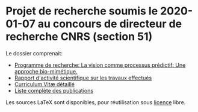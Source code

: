 # Projet de recherche soumis le 2020-01-07 au concours de directeur de recherche CNRS (section 51)

Le dossier comprenait:

* [Programme de recherche: La vision comme processus prédictif: Une approche bio-mimétique.](perrinet20cnrs.pdf)
* [Rapport d'activité scientifique sur les travaux effectués](perrinet20cnrs_done.pdf)
* [Curriculum Vitæ détaillé](perrinet20cnrs_cv.pdf)
* [Liste complète des publications](perrinet20cnrs_publications.pdf)

Les sources LaTeX sont disponibles, pour réutilisation sous [licence](LICENSE) libre.
